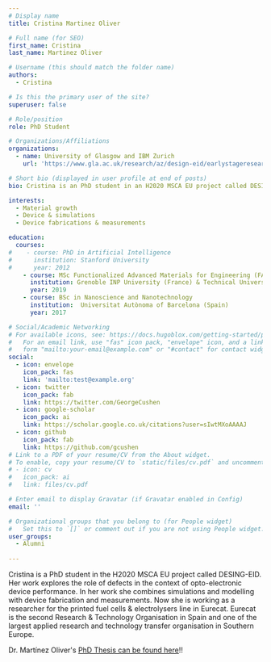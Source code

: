 ```yaml
---
# Display name
title: Cristina Martinez Oliver

# Full name (for SEO)
first_name: Cristina 
last_name: Martinez Oliver

# Username (this should match the folder name)
authors:
  - Cristina

# Is this the primary user of the site?
superuser: false

# Role/position
role: PhD Student

# Organizations/Affiliations
organizations:
  - name: University of Glasgow and IBM Zurich 
    url: 'https://www.gla.ac.uk/research/az/design-eid/earlystageresearchersesr/esr2-cristinamartinezoliver/'

# Short bio (displayed in user profile at end of posts)
bio: Cristina is an PhD student in an H2020 MSCA EU project called DESING-EID. Her work explores the role of defects in the context of opto-electronic device performance. In her work she combines simulations & modelling with device fabrications and measurements.

interests:
  - Material growth
  - Device & simulations
  - Device fabrications & measurements

education:
  courses:
#    - course: PhD in Artificial Intelligence
#      institution: Stanford University
#      year: 2012
    - course: MSc Functionalized Advanced Materials for Engineering (FAME), an Erasmus Mundus program
      institution: Grenoble INP University (France) & Technical University of Darmstadt (Germany)
      year: 2019
    - course: BSc in Nanoscience and Nanotechnology
      institution:  Universitat Autònoma of Barcelona (Spain)
      year: 2017

# Social/Academic Networking
# For available icons, see: https://docs.hugoblox.com/getting-started/page-builder/#icons
#   For an email link, use "fas" icon pack, "envelope" icon, and a link in the
#   form "mailto:your-email@example.com" or "#contact" for contact widget.
social:
  - icon: envelope
    icon_pack: fas
    link: 'mailto:test@example.org'
  - icon: twitter
    icon_pack: fab
    link: https://twitter.com/GeorgeCushen
  - icon: google-scholar
    icon_pack: ai
    link: https://scholar.google.co.uk/citations?user=sIwtMXoAAAAJ
  - icon: github
    icon_pack: fab
    link: https://github.com/gcushen
# Link to a PDF of your resume/CV from the About widget.
# To enable, copy your resume/CV to `static/files/cv.pdf` and uncomment the lines below.
# - icon: cv
#   icon_pack: ai
#   link: files/cv.pdf

# Enter email to display Gravatar (if Gravatar enabled in Config)
email: ''

# Organizational groups that you belong to (for People widget)
#   Set this to `[]` or comment out if you are not using People widget.
user_groups:
  - Alumni
  
---
```

Cristina is a PhD student in the H2020 MSCA EU project called DESING-EID. Her work explores the role of defects in the context of opto-electronic device performance. In her work she combines simulations and modelling with device fabrication and measurements. Now she is working as a researcher for the printed fuel cells & electrolysers line in Eurecat. Eurecat is the second Research & Technology Organisation in Spain and one of the largest applied research and technology transfer organisation in Southern Europe.

Dr. Martínez Oliver's [PhD Thesis can be found here](https://theses.gla.ac.uk/84710/)!!